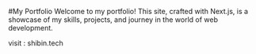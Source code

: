
#My Portfolio
Welcome to my portfolio! This site, crafted with Next.js, is a showcase of my skills, projects, and journey in the world of web development.

visit : shibin.tech
